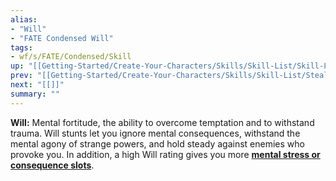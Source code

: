 ```yaml
---
alias:
- "Will"
- "FATE Condensed Will"
tags:
- wf/s/FATE/Condensed/Skill
up: "[[Getting-Started/Create-Your-Characters/Skills/Skill-List/Skill-List]]"
prev: "[[Getting-Started/Create-Your-Characters/Skills/Skill-List/Stealth]]"
next: "[[]]"
summary: ""
---
```

**Will:** Mental fortitude, the ability to overcome temptation and to withstand trauma. Will stunts let you ignore mental consequences, withstand the mental agony of strange powers, and hold steady against enemies who provoke you. In addition, a high Will rating gives you more **[mental stress or consequence slots](../../Stress-and-Consequences/Stress-and-Consequences.md)**.